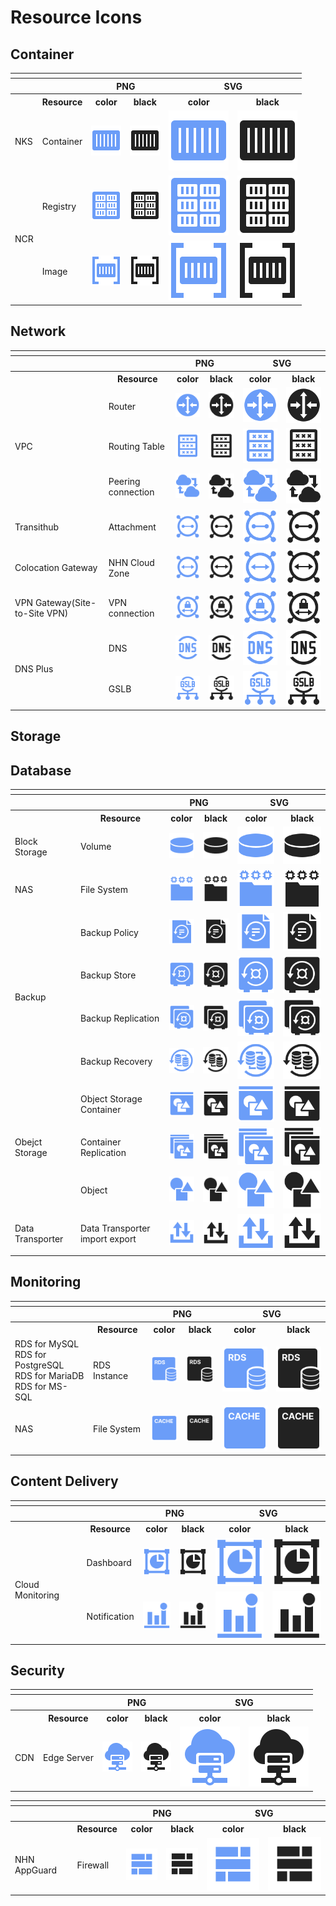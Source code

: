 # Resource Icons

## Container

<table>
  <tr>
    <th colspan="6"></th>
</tr>
<tr>
    <th></th>
    <th></th>
    <th colspan="2">PNG</th>
    <th colspan="2">SVG</th>
  </tr>
      <tr>
        <th></th>
        <th>Resource</th>
        <th>color</th>
        <th>black</th>
        <th>color</th>
        <th>black</th>
    </tr>
  <tr>
    <td>NKS</td>
    <td>Container</td>
    <td><img src="/files/resources/container/color/IaaS-Container-NKS-Container.png"></td>
    <td><img src="/files/resources/container/black/IaaS-Container-NKS-Container.png"></td>
    <td><img src="/files/resources/container/color/IaaS-Container-NKS-Container.svg"></td>
    <td><img src="/files/resources/container/black/IaaS-Container-NKS-Container.svg"></td>    
  </tr>
  <tr>
    <td rowspan="2">NCR</td>
    <td>Registry</td>
    <td><img src="/files/resources/container/color/IaaS-Container-NCR-Registry.png"></td>
    <td><img src="/files/resources/container/black/IaaS-Container-NCR-Registry.png"></td>
    <td><img src="/files/resources/container/color/IaaS-Container-NCR-Registry.svg"></td>
    <td><img src="/files/resources/container/black/IaaS-Container-NCR-Registry.svg"></td>    
  </tr>
    <tr>
    <td>Image</td>
    <td><img src="/files/resources/container/color/IaaS-Container-NCR-Image.png"></td>
    <td><img src="/files/resources/container/black/IaaS-Container-NCR-Image.png"></td>
    <td><img src="/files/resources/container/color/IaaS-Container-NCR-Image.svg"></td>
    <td><img src="/files/resources/container/black/IaaS-Container-NCR-Image.svg"></td>    
  </tr>
</table>

## Network


<table>
  <tr>
    <th colspan="6"></th>
</tr>
<tr>
    <th></th>
    <th></th>
    <th colspan="2">PNG</th>
    <th colspan="2">SVG</th>
  </tr>
      <tr>
        <th></th>
        <th>Resource</th>
        <th>color</th>
        <th>black</th>
        <th>color</th>
        <th>black</th>
    </tr>
  <tr>
    <td rowspan="3">VPC</td>
    <td>Router</td>
    <td><img src="/files/resources/network/color/IaaS-Network-VPC-Router.png"></td>
    <td><img src="/files/resources/network/black/IaaS-Network-VPC-Router.png"></td>
    <td><img src="/files/resources/network/color/IaaS-Network-VPC-Router.svg"></td>
    <td><img src="/files/resources/network/black/IaaS-Network-VPC-Router.svg"></td>    
  </tr>
  <tr>
    <td>Routing Table</td>
    <td><img src="/files/resources/network/color/IaaS-Network-VPC-Routing_table.png"></td>
    <td><img src="/files/resources/network/black/IaaS-Network-VPC-Routing_table.png"></td>
    <td><img src="/files/resources/network/color/IaaS-Network-VPC-Routing_table.svg"></td>
    <td><img src="/files/resources/network/black/IaaS-Network-VPC-Routing_table.svg"></td>    
  </tr>
   <tr>
    <td>Peering connection</td>
    <td><img src="/files/resources/network/color/IaaS-Network-VPC-Peering_connection.png"></td>
    <td><img src="/files/resources/network/black/IaaS-Network-VPC-Peering_connection.png"></td>
    <td><img src="/files/resources/network/color/IaaS-Network-VPC-Peering_connection.svg"></td>
    <td><img src="/files/resources/network/black/IaaS-Network-VPC-Peering_connection.svg"></td>    
    </tr>
    <tr>
    <td>Transithub</td>
     <td>Attachment</td>
    <td><img src="/files/resources/network/color/IaaS-Network-Network-Attachment.png"></td>
    <td><img src="/files/resources/network/black/IaaS-Network-Network-Attachment.png"></td>
    <td><img src="/files/resources/network/color/IaaS-Network-Network-Attachment.svg"></td>
    <td><img src="/files/resources/network/black/IaaS-Network-Network-Attachment.svg"></td>    
  </tr>
    <tr>
    <td>Colocation Gateway</td>
    <td>NHN Cloud Zone</td>
    <td><img src="/files/resources/network/color/IaaS-Network-Colocation_Gateway-NHN_Cloud_Zone.png"></td>
    <td><img src="/files/resources/network/black/IaaS-Network-Colocation_Gateway-NHN_Cloud_Zone.png"></td>
    <td><img src="/files/resources/network/color/IaaS-Network-Colocation_Gateway-NHN_Cloud_Zone.svg"></td>
    <td><img src="/files/resources/network/black/IaaS-Network-Colocation_Gateway-NHN_Cloud_Zone.svg"></td>    
    </tr>
      <tr>
    <td>VPN Gateway(Site-to-Site VPN)</td>
    <td>VPN connection</td>
    <td><img src="/files/resources/network/color/IaaS-Network-VPN_Gateway-VPN_connection.png"></td>
    <td><img src="/files/resources/network/black/IaaS-Network-VPN_Gateway-VPN_connection.png"></td>
    <td><img src="/files/resources/network/color/IaaS-Network-VPN_Gateway-VPN_connection.svg"></td>
    <td><img src="/files/resources/network/black/IaaS-Network-VPN_Gateway-VPN_connection.svg"></td>   
    </tr>
    <tr> 
        <td rowspan="2">DNS Plus</td>
    <td>DNS</td>
    <td><img src="/files/resources/network/color/IaaS-Network-DNS_Plus-DNS.png"></td>
    <td><img src="/files/resources/network/black/IaaS-Network-DNS_Plus-DNS.png"></td>
    <td><img src="/files/resources/network/color/IaaS-Network-DNS_Plus-DNS.svg"></td>
    <td><img src="/files/resources/network/black/IaaS-Network-DNS_Plus-DNS.svg"></td>   
    </tr>
    <tr> 
      <td>GSLB</td>
      <td><img src="/files/resources/network/color/IaaS-Network-DNS_Plus-GSLB.png"></td>
    <td><img src="/files/resources/network/black/IaaS-Network-DNS_Plus-GSLB.png"></td>
    <td><img src="/files/resources/network/color/IaaS-Network-DNS_Plus-GSLB.svg"></td>
    <td><img src="/files/resources/network/black/IaaS-Network-DNS_Plus-GSLB.svg"></td>    
  </tr>
</table>


## Storage

<table>
  <tr>
    <th colspan="6"></th>
</tr>
<tr>
    <th></th>
    <th></th>
    <th colspan="2">PNG</th>
    <th colspan="2">SVG</th>
  </tr>
      <tr>
        <th></th>
        <th>Resource</th>
        <th>color</th>
        <th>black</th>
        <th>color</th>
        <th>black</th>
    </tr>
  <tr>
    <td>Block Storage</td>
    <td>Volume</td>
    <td><img src="/files/resources/storage/color/IaaS-Storage-Block_Storage-Volume.png"></td>
    <td><img src="/files/resources/storage/black/IaaS-Storage-Block_Storage-Volume.png"></td>
    <td><img src="/files/resources/storage/color/IaaS-Storage-Block_Storage-Volume.svg"></td>
    <td><img src="/files/resources/storage/black/IaaS-Storage-Block_Storage-Volume.svg"></td>    
  </tr>
  <tr>
    <td>NAS</td>
    <td>File System</td>
    <td><img src="/files/resources/storage/color/IaaS-Storage-NAS-File_System.png"></td>
    <td><img src="/files/resources/storage/black/IaaS-Storage-NAS-File_System.png"></td>
    <td><img src="/files/resources/storage/color/IaaS-Storage-NAS-File_System.svg"></td>
    <td><img src="/files/resources/storage/black/IaaS-Storage-NAS-File_System.svg"></td>    
  </tr>
    <tr>
    <td rowspan="4">Backup</td>
    <td>Backup Policy</td>
    <td><img src="/files/resources/storage/color/IaaS-Storage-Backup-Backup_Policy.png"></td>
    <td><img src="/files/resources/storage/black/IaaS-Storage-Backup-Backup_Policy.png"></td>
    <td><img src="/files/resources/storage/color/IaaS-Storage-Backup-Backup_Policy.svg"></td>
    <td><img src="/files/resources/storage/black/IaaS-Storage-Backup-Backup_Policy.svg"></td>    
  </tr>
  <tr>
      <td>Backup Store</td>
    <td><img src="/files/resources/storage/color/IaaS-Storage-Backup-Backup_Store.png"></td>
    <td><img src="/files/resources/storage/black/IaaS-Storage-Backup-Backup_Store.png"></td>
    <td><img src="/files/resources/storage/color/IaaS-Storage-Backup-Backup_Store.svg"></td>
    <td><img src="/files/resources/storage/black/IaaS-Storage-Backup-Backup_Store.svg"></td>    
  </tr>
  <tr>
        <td>Backup Replication</td>
    <td><img src="/files/resources/storage/color/IaaS-Storage-Backup-Backup_Replication.png"></td>
    <td><img src="/files/resources/storage/black/IaaS-Storage-Backup-Backup_Replication.png"></td>
    <td><img src="/files/resources/storage/color/IaaS-Storage-Backup-Backup_Replication.svg"></td>
    <td><img src="/files/resources/storage/black/IaaS-Storage-Backup-Backup_Replication.svg"></td>    
    </tr>
  <tr>
      <td>Backup Recovery</td>
    <td><img src="/files/resources/storage/color/IaaS-Storage-Backup-Backup_Recovery.png"></td>
    <td><img src="/files/resources/storage/black/IaaS-Storage-Backup-Backup_Recovery.png"></td>
    <td><img src="/files/resources/storage/color/IaaS-Storage-Backup-Backup_Recovery.svg"></td>
    <td><img src="/files/resources/storage/black/IaaS-Storage-Backup-Backup_Recovery.svg"></td>    
  </tr>
  <tr>
    <td rowspan="3">Obejct Storage</td>
    <td>Object Storage Container</td>
    <td><img src="/files/resources/storage/color/IaaS-Storage-Object_Storage-Object_Storage_Container.png"></td>
    <td><img src="/files/resources/storage/black/IaaS-Storage-Object_Storage-Object_Storage_Container.png"></td>
    <td><img src="/files/resources/storage/color/IaaS-Storage-Object_Storage-Object_Storage_Container.svg"></td>
    <td><img src="/files/resources/storage/black/IaaS-Storage-Object_Storage-Object_Storage_Container.svg"></td>    
  </tr>
  <tr>
      <td>Container Replication</td>
    <td><img src="/files/resources/storage/color/IaaS-Storage-Object_Storage-Container_Replication.png"></td>
    <td><img src="/files/resources/storage/black/IaaS-Storage-Object_Storage-Container_Replication.png"></td>
    <td><img src="/files/resources/storage/color/IaaS-Storage-Object_Storage-Container_Replication.svg"></td>
    <td><img src="/files/resources/storage/black/IaaS-Storage-Object_Storage-Container_Replication.svg"></td>    
  </tr>
  <tr>
        <td>Object</td>
    <td><img src="/files/resources/storage/color/IaaS-Storage-Object_Storage-Object.png"></td>
    <td><img src="/files/resources/storage/black/IaaS-Storage-Object_Storage-Object.png"></td>
    <td><img src="/files/resources/storage/color/IaaS-Storage-Object_Storage-Object.svg"></td>
    <td><img src="/files/resources/storage/black/IaaS-Storage-Object_Storage-Object.svg"></td>    
    </tr>
    <tr>
    <td>Data Transporter</td>
    <td>Data Transporter import export</td>
    <td><img src="/files/resources/storage/color/IaaS-Storage-Data_Transporter-Data_Transporter_import-export.png"></td>
    <td><img src="/files/resources/storage/black/IaaS-Storage-Data_Transporter-Data_Transporter_import-export.png"></td>
    <td><img src="/files/resources/storage/color/IaaS-Storage-Data_Transporter-Data_Transporter_import-export.svg"></td>
    <td><img src="/files/resources/storage/black/IaaS-Storage-Data_Transporter-Data_Transporter_import-export.svg"></td>    
  </tr>

## Database

  
<table>
  <tr>
    <th colspan="6"></th>
</tr>
<tr>
    <th></th>
    <th></th>
    <th colspan="2">PNG</th>
    <th colspan="2">SVG</th>
  </tr>
      <tr>
        <th></th>
        <th>Resource</th>
        <th>color</th>
        <th>black</th>
        <th>color</th>
        <th>black</th>
    </tr>
  <tr>
    <td>RDS for MySQL<br>RDS for PostgreSQL<br>RDS for MariaDB<br>RDS for MS-SQL</td>
    <td>RDS Instance</td>
    <td><img src="/files/resources/database/color/IaaS-Database-RDS_for_MySQL_RDS_Instance.png"></td>
    <td><img src="/files/resources/database/black/IaaS-Database-RDS_for_MySQL_RDS_Instance.png"></td>
    <td><img src="/files/resources/database/color/IaaS-Database-RDS_for_MySQL_RDS_Instance.svg"></td>
    <td><img src="/files/resources/database/black/IaaS-Database-RDS_for_MySQL_RDS_Instance.svg"></td>    
  </tr>
  <tr>
    <td>NAS</td>
    <td>File System</td>
    <td><img src="/files/resources/database/color/IaaS-Database-EasyCache-Cache_node.png"></td>
    <td><img src="/files/resources/database/black/IaaS-Database-EasyCache-Cache_node.png"></td>
    <td><img src="/files/resources/database/color/IaaS-Database-EasyCache-Cache_node.svg"></td>
    <td><img src="/files/resources/database/black/IaaS-Database-EasyCache-Cache_node.svg"></td>    
  </tr>

## Monitoring

<table>
  <tr>
    <th colspan="6"></th>
</tr>
<tr>
    <th></th>
    <th></th>
    <th colspan="2">PNG</th>
    <th colspan="2">SVG</th>
  </tr>
      <tr>
        <th></th>
        <th>Resource</th>
        <th>color</th>
        <th>black</th>
        <th>color</th>
        <th>black</th>
    </tr>
  <tr>
    <td rowspan="2">Cloud Monitoring</td>
    <td>Dashboard</td>
    <td><img src="/files/resources/monitoring/color/IaaS-Monitoring-Cloud_Monitoring-Dashboard.png"></td>
    <td><img src="/files/resources/monitoring/black/IaaS-Monitoring-Cloud_Monitoring-Dashboard.png"></td>
    <td><img src="/files/resources/monitoring/color/IaaS-Monitoring-Cloud_Monitoring-Dashboard.svg"></td>
    <td><img src="/files/resources/monitoring/black/IaaS-Monitoring-Cloud_Monitoring-Dashboard.svg"></td>    
  </tr>
  <tr>
      <td>Notification</td>
    <td><img src="/files/resources/monitoring/color/IaaS-Monitoring-Cloud_Monitoring-알림.png"></td>
    <td><img src="/files/resources/monitoring/black/IaaS-Monitoring-Cloud_Monitoring-알림.png"></td>
    <td><img src="/files/resources/monitoring/color/IaaS-Monitoring-Cloud_Monitoring-알림.svg"></td>
    <td><img src="/files/resources/monitoring/black/IaaS-Monitoring-Cloud_Monitoring-알림.svg"></td>    
    </tr>

## Content Delivery

<table>
  <tr>
    <th colspan="6"></th>
</tr>
<tr>
    <th></th>
    <th></th>
    <th colspan="2">PNG</th>
    <th colspan="2">SVG</th>
  </tr>
      <tr>
        <th></th>
        <th>Resource</th>
        <th>color</th>
        <th>black</th>
        <th>color</th>
        <th>black</th>
    </tr>
  <tr>
    <td>CDN</td>
    <td>Edge Server</td>
    <td><img src="/files/resources/content_delivery/color/PaaS-Content_Delivery-CDN-Edge_Server.png"></td>
    <td><img src="/files/resources/content_delivery/black/PaaS-Content_Delivery-CDN-Edge_Server.png"></td>
    <td><img src="/files/resources/content_delivery/color/PaaS-Content_Delivery-CDN-Edge_Server.svg"></td>
    <td><img src="/files/resources/content_delivery/black/PaaS-Content_Delivery-CDN-Edge_Server.svg"></td>    
  </tr>

## Security

<table>
  <tr>
    <th colspan="6"></th>
</tr>
<tr>
    <th></th>
    <th></th>
    <th colspan="2">PNG</th>
    <th colspan="2">SVG</th>
  </tr>
      <tr>
        <th></th>
        <th>Resource</th>
        <th>color</th>
        <th>black</th>
        <th>color</th>
        <th>black</th>
    </tr>
  <tr>
    <td>NHN AppGuard</td>
    <td>Firewall</td>
    <td><img src="/files/resources/security/color/Security_Sub_Firewall.png"></td>
    <td><img src="/files/resources/security/black/Security_Sub_Firewall.png"></td>
    <td><img src="/files/resources/security/color/Security_Sub_Firewall.svg"></td>
    <td><img src="/files/resources/security/black/Security_Sub_Firewall.svg"></td>    
  </tr>